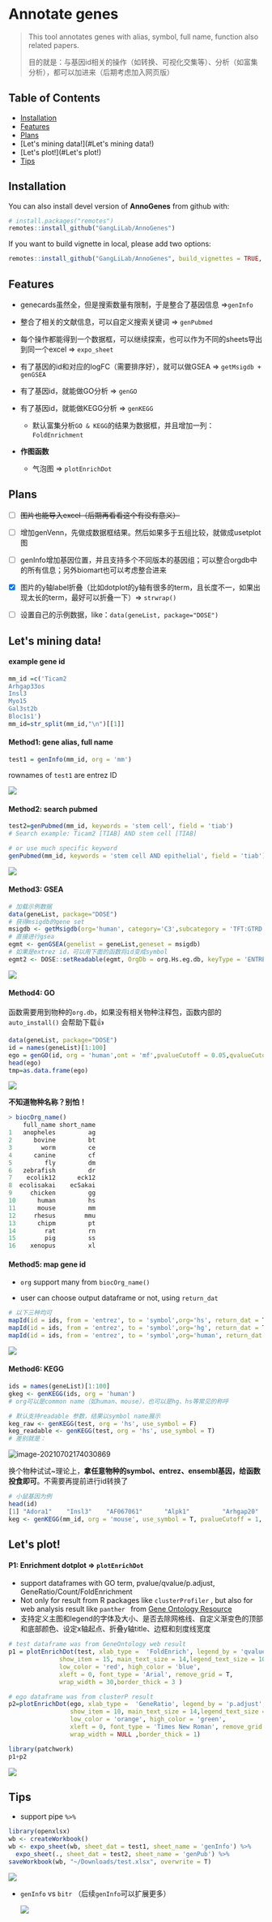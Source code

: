 # Annotate genes 

> This tool annotates genes with alias, symbol, full name, function also related papers.
>
> 目的就是：与基因id相关的操作（如转换、可视化交集等）、分析（如富集分析），都可以加进来（后期考虑加入网页版）

## Table of Contents

-   [Installation](#installation)
-   [Features](#features)
-   [Plans](#plans)
-   [Let's mining data!](#Let's mining data!)
-   [Let's plot!](#Let's plot!)
-   [Tips](#tips)

## Installation

You can also install devel version of **AnnoGenes** from github with:

``` r
# install.packages("remotes")
remotes::install_github("GangLiLab/AnnoGenes")
```

If you want to build vignette in local, please add two options:

``` r
remotes::install_github("GangLiLab/AnnoGenes", build_vignettes = TRUE, dependencies = TRUE)
```



## Features

- genecards虽然全，但是搜索数量有限制，于是整合了基因信息 =>`genInfo`
- 整合了相关的文献信息，可以自定义搜索关键词 => `genPubmed` 
- 每个操作都能得到一个数据框，可以继续探索，也可以作为不同的sheets导出到同一个excel => `expo_sheet`
- 有了基因的id和对应的logFC（需要排序好），就可以做GSEA => `getMsigdb +  genGSEA`
- 有了基因id，就能做GO分析 => `genGO ` 
- 有了基因id，就能做KEGG分析 => `genKEGG`
  - 默认富集分析`GO & KEGG`的结果为数据框，并且增加一列：`FoldEnrichment`
- **作图函数**

  - 气泡图 => `plotEnrichDot ` 

    



## Plans

- [ ] ~~图片也能导入excel（后期再看看这个有没有意义）~~
- [ ] 增加genVenn，先做成数据框结果。然后如果多于五组比较，就做成usetplot图
- [ ] genInfo增加基因位置，并且支持多个不同版本的基因组；可以整合orgdb中的所有信息；另外biomart也可以考虑整合进来
- [x] 图片的y轴label折叠（比如dotplot的y轴有很多的term，且长度不一，如果出现太长的term，最好可以折叠一下）=> `strwrap()`
- [ ] 设置自己的示例数据，like：`data(geneList, package="DOSE")`





## Let's mining data!

#### example gene id

```R
mm_id =c('Ticam2
Arhgap33os
Insl3
Myo15
Gal3st2b
Bloc1s1') 
mm_id=str_split(mm_id,"\n")[[1]]
```

#### Method1: gene alias, full name

```R
test1 = genInfo(mm_id, org = 'mm')
```

rownames of `test1` are entrez ID

![](https://jieandze1314-1255603621.cos.ap-guangzhou.myqcloud.com/blog/2021-06-29-081721.png)

#### Method2: search pubmed 

```R
test2=genPubmed(mm_id, keywords = 'stem cell', field = 'tiab')
# Search example: Ticam2 [TIAB] AND stem cell [TIAB] 

# or use much specific keyword
genPubmed(mm_id, keywords = 'stem cell AND epithelial', field = 'tiab')
```

![](https://jieandze1314-1255603621.cos.ap-guangzhou.myqcloud.com/blog/2021-06-29-081925.png)

#### Method3: GSEA

```R
# 加载示例数据
data(geneList, package="DOSE")
# 获得msigdb的gene set
msigdb <- getMsigdb(org='human', category='C3',subcategory = 'TFT:GTRD')
# 直接进行gsea
egmt <- genGSEA(genelist = geneList,geneset = msigdb)
# 如果是extrez id，可以用下面的函数将id变成symbol
egmt2 <- DOSE::setReadable(egmt, OrgDb = org.Hs.eg.db, keyType = 'ENTREZID')
```

![](https://jieandze1314-1255603621.cos.ap-guangzhou.myqcloud.com/blog/2021-07-02-100533.png)

#### Method4: GO

函数需要用到物种的`org.db`，如果没有相关物种注释包，函数内部的`auto_install()` 会帮助下载👍

```R
data(geneList, package="DOSE")
id = names(geneList)[1:100]
ego = genGO(id, org = 'human',ont = 'mf',pvalueCutoff = 0.05,qvalueCutoff = 0.1 ,use_symbol = T)
head(ego)
tmp=as.data.frame(ego)
```

![](https://jieandze1314-1255603621.cos.ap-guangzhou.myqcloud.com/blog/2021-07-02-035433.png)

**不知道物种名称？别怕！**

```R
> biocOrg_name()
    full_name short_name
1   anopheles         ag
2      bovine         bt
3        worm         ce
4      canine         cf
5         fly         dm
6   zebrafish         dr
7    ecolik12      eck12
8  ecolisakai    ecSakai
9     chicken         gg
10      human         hs
11      mouse         mm
12     rhesus        mmu
13      chipm         pt
14        rat         rn
15        pig         ss
16    xenopus         xl
```



#### Method5: map gene id

- `org` support many from `biocOrg_name()`

- user can choose output dataframe or not, using `return_dat`

```R
# 以下三种均可
mapId(id = ids, from = 'entrez', to = 'symbol',org='hs', return_dat = T)
mapId(id = ids, from = 'entrez', to = 'symbol',org='hg', return_dat = T)
mapId(id = ids, from = 'entrez', to = 'symbol',org='human', return_dat = T)
```

![](https://jieandze1314-1255603621.cos.ap-guangzhou.myqcloud.com/blog/2021-07-02-083549.png)



#### Method6: KEGG

```R
ids = names(geneList)[1:100]
gkeg <- genKEGG(ids, org = 'human') 
# org可以是common name（如human、mouse），也可以是hg、hs等常见的称呼

# 默认支持readable 参数，结果以symbol name展示
keg_raw <- genKEGG(test, org = 'hs', use_symbol = F)
keg_readable <- genKEGG(test, org = 'hs', use_symbol = T)
# 差别就是：
```

![image-20210702174030869](https://jieandze1314-1255603621.cos.ap-guangzhou.myqcloud.com/blog/2021-07-02-094031.png)



换个物种试试~理论上，**拿任意物种的symbol、entrez、ensembl基因，给函数投食即可**。不需要再提前进行id转换了

```R
# 小鼠基因为例
head(id)
[1] "Adora1"    "Insl3"    "AF067061"      "Alpk1"         "Arhgap20"      "B020004J07Rik" "Bmp6"
keg <- genKEGG(mm_id, org = 'mouse', use_symbol = T, pvalueCutoff = 1, qvalueCutoff = 1, maxGSSize = 3000)
```



## Let's plot!

#### P1: Enrichment dotplot =>  `plotEnrichDot ` 

- support dataframes with GO term, pvalue/qvalue/p.adjust, GeneRatio/Count/FoldEnrichment 
- Not only for result from R packages like `clusterProfiler` , but also for web analysis result like `panther ` from [Gene Ontology Resource](http://geneontology.org/) 
- 支持定义主图和legend的字体及大小、是否去除网格线、自定义渐变色的顶部和底部颜色、设定x轴起点、折叠y轴title、边框和刻度线宽度

```R
# test dataframe was from GeneOntology web result
p1 = plotEnrichDot(test, xlab_type =  'FoldEnrich', legend_by = 'qvalue',
              show_item = 15, main_text_size = 14,legend_text_size = 10,
              low_color = 'red', high_color = 'blue',
              xleft = 0, font_type = 'Arial', remove_grid = T,
              wrap_width = 30,border_thick = 3 )

# ego dataframe was from clusterP result
p2=plotEnrichDot(ego, xlab_type =  'GeneRatio', legend_by = 'p.adjust',
                 show_item = 10, main_text_size = 14,legend_text_size = 10,
                 low_color = 'orange', high_color = 'green',
                 xleft = 0, font_type = 'Times New Roman', remove_grid = F,
                 wrap_width = NULL ,border_thick = 1)

library(patchwork)
p1+p2
```

![](https://jieandze1314-1255603621.cos.ap-guangzhou.myqcloud.com/blog/2021-07-05-054512.png)









## Tips

- support pipe ` %>% ` 

```R
library(openxlsx)
wb <- createWorkbook()
wb <- expo_sheet(wb, sheet_dat = test1, sheet_name = 'genInfo') %>% 
  expo_sheet(., sheet_dat = test2, sheet_name = 'genPub') %>% 
saveWorkbook(wb, "~/Downloads/test.xlsx", overwrite = T)
```

<img src='man/figures/example1.png' align="below" />



- `genInfo` vs `bitr`  （后续`genInfo`可以扩展更多）

  <img src='man/figures/example2.png' align="below" />